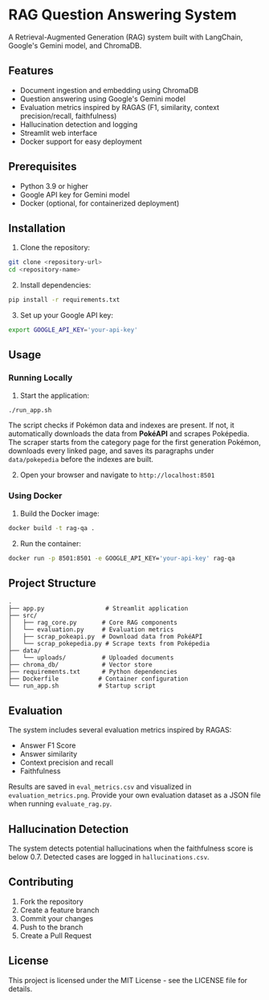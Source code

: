 # RAG Question Answering System

A Retrieval-Augmented Generation (RAG) system built with LangChain, Google's Gemini model, and ChromaDB.

## Features

- Document ingestion and embedding using ChromaDB
- Question answering using Google's Gemini model
- Evaluation metrics inspired by RAGAS (F1, similarity, context precision/recall, faithfulness)
- Hallucination detection and logging
- Streamlit web interface
- Docker support for easy deployment

## Prerequisites

- Python 3.9 or higher
- Google API key for Gemini model
- Docker (optional, for containerized deployment)

## Installation

1. Clone the repository:
```bash
git clone <repository-url>
cd <repository-name>
```

2. Install dependencies:
```bash
pip install -r requirements.txt
```

3. Set up your Google API key:
```bash
export GOOGLE_API_KEY='your-api-key'
```

## Usage

### Running Locally

1. Start the application:
```bash
./run_app.sh
```
The script checks if Pokémon data and indexes are present. If not,
it automatically downloads the data from **PokéAPI** and scrapes
Poképedia. The scraper starts from the category page for the first
generation Pokémon, downloads every linked page, and saves its
paragraphs under `data/pokepedia` before the indexes are built.

2. Open your browser and navigate to `http://localhost:8501`

### Using Docker

1. Build the Docker image:
```bash
docker build -t rag-qa .
```

2. Run the container:
```bash
docker run -p 8501:8501 -e GOOGLE_API_KEY='your-api-key' rag-qa
```

## Project Structure

```
.
├── app.py                 # Streamlit application
├── src/
│   ├── rag_core.py       # Core RAG components
│   └── evaluation.py     # Evaluation metrics
│   ├── scrap_pokeapi.py  # Download data from PokéAPI
│   └── scrap_pokepedia.py # Scrape texts from Poképedia
├── data/
│   └── uploads/          # Uploaded documents
├── chroma_db/            # Vector store
├── requirements.txt      # Python dependencies
├── Dockerfile           # Container configuration
└── run_app.sh           # Startup script
```

## Evaluation

The system includes several evaluation metrics inspired by RAGAS:
- Answer F1 Score
- Answer similarity
- Context precision and recall
- Faithfulness

Results are saved in `eval_metrics.csv` and visualized in `evaluation_metrics.png`.
Provide your own evaluation dataset as a JSON file when running `evaluate_rag.py`.

## Hallucination Detection

The system detects potential hallucinations when the faithfulness score is below 0.7. Detected cases are logged in `hallucinations.csv`.

## Contributing

1. Fork the repository
2. Create a feature branch
3. Commit your changes
4. Push to the branch
5. Create a Pull Request

## License

This project is licensed under the MIT License - see the LICENSE file for details.

